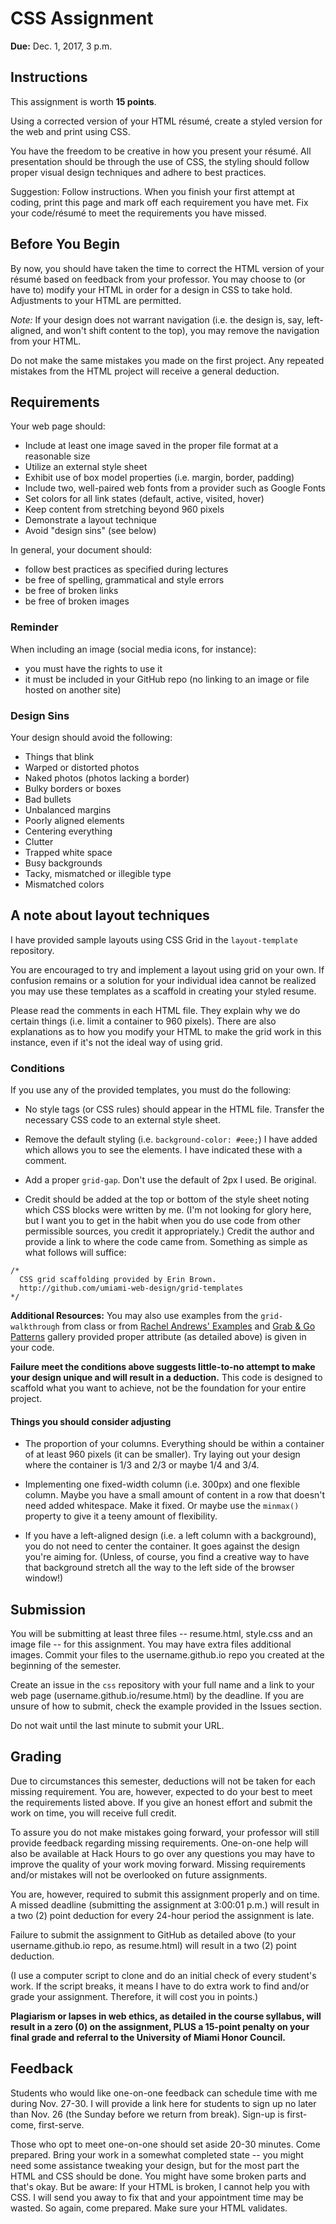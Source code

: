 # CSS Assignment

**Due:** Dec. 1, 2017, 3 p.m.


## Instructions

This assignment is worth **15 points**.

Using a corrected version of your HTML résumé, create a styled version for the web and print using CSS.

You have the freedom to be creative in how you present your résumé. All presentation should be through the use of CSS, the styling should follow proper visual design techniques and adhere to best practices.

Suggestion: Follow instructions. When you finish your first attempt at coding, print this page and mark off each requirement you have met. Fix your code/résumé to meet the requirements you have missed.


## Before You Begin

By now, you should have taken the time to correct the HTML version of your résumé based on feedback from your professor. You may choose to (or have to) modify your HTML in order for a design in CSS to take hold. Adjustments to your HTML are permitted.

*Note:* If your design does not warrant navigation (i.e. the design is, say, left-aligned, and won't shift content to the top), you may remove the navigation from your HTML.

Do not make the same mistakes you made on the first project. Any repeated mistakes from the HTML project will receive a general deduction.


## Requirements

Your web page should:

- Include at least one image saved in the proper file format at a reasonable size
- Utilize an external style sheet
- Exhibit use of box model properties (i.e. margin, border, padding)
-  Include two, well-paired web fonts from a provider such as Google Fonts
- Set colors for all link states (default, active, visited, hover)
- Keep content from stretching beyond 960 pixels
- Demonstrate a layout technique
- Avoid "design sins" (see below)

In general, your document should:

- follow best practices as specified during lectures
- be free of spelling, grammatical and style errors
- be free of broken links
- be free of broken images


### Reminder

When including an image (social media icons, for instance):

- you must have the rights to use it
- it must be included in your GitHub repo (no linking to an image or file hosted on another site)


### Design Sins

Your design should avoid the following:

- Things that blink
- Warped or distorted photos
- Naked photos (photos lacking a border)
- Bulky borders or boxes
- Bad bullets
- Unbalanced margins
- Poorly aligned elements
- Centering everything
- Clutter
- Trapped white space
- Busy backgrounds
- Tacky, mismatched or illegible type
- Mismatched colors


## A note about layout techniques

I have provided sample layouts using CSS Grid in the `layout-template` repository.

You are encouraged to try and implement a layout using grid on your own. If confusion remains or a solution for your individual idea cannot be realized you may use these templates as a scaffold in creating your styled resume.

Please read the comments in each HTML file. They explain why we do certain things (i.e. limit a container to 960 pixels). There are also explanations as to how you modify your HTML to make the grid work in this instance, even if it's not the ideal way of using grid.

### Conditions

If you use any of the provided templates, you must do the following:

- No style tags (or CSS rules) should appear in the HTML file. Transfer the necessary CSS code to an external style sheet.

- Remove the default styling (i.e. `background-color: #eee;`) I have added which allows you to see the elements. I have indicated these with a comment.

- Add a proper `grid-gap`. Don't use the default of 2px I used. Be original.

- Credit should be added at the top or bottom of the style sheet noting which CSS blocks were written by me. (I'm not looking for glory here, but I want you to get in the habit when you do use code from other permissible sources, you credit it appropriately.) Credit the author and provide a link to where the code came from. Something as simple as what follows will suffice:

```
/*
  CSS grid scaffolding provided by Erin Brown.
  http://github.com/umiami-web-design/grid-templates
*/
```

**Additional Resources:** You may also use examples from the `grid-walkthrough` from class or from [Rachel Andrews' Examples](https://gridbyexample.com/examples/) and [Grab & Go Patterns](https://gridbyexample.com/patterns/) gallery provided proper attribute (as detailed above) is given in your code.

**Failure meet the conditions above suggests little-to-no attempt to make your design unique and will result in a deduction.** This code is designed to scaffold what you want to achieve, not be the foundation for your entire project.


#### Things you should consider adjusting

- The proportion of your columns. Everything should be within a container of at least 960 pixels (it can be smaller). Try laying out your design where the container is 1/3 and 2/3 or maybe 1/4 and 3/4.

- Implementing one fixed-width column (i.e. 300px) and one flexible column. Maybe you have a small amount of content in a row that doesn't need added whitespace. Make it fixed. Or maybe use the `minmax()` property to give it a teeny amount of flexibility.

- If you have a left-aligned design (i.e. a left column with a background), you do not need to center the container. It goes against the design you're aiming for. (Unless, of course, you find a creative way to have that background stretch all the way to the left side of the browser window!)


## Submission

You will be submitting at least three files -- resume.html, style.css and an image file -- for this assignment. You may have extra files additional images. Commit your files to the username.github.io repo you created at the beginning of the semester.

Create an issue in the `css` repository with your full name and a link to your web page (username.github.io/resume.html) by the deadline. If you are unsure of how to submit, check the example provided in the Issues section.

Do not wait until the last minute to submit your URL.


## Grading

Due to circumstances this semester, deductions will not be taken for each missing requirement. You are, however, expected to do your best to meet the requirements listed above. If you give an honest effort and submit the work on time, you will receive full credit.

To assure you do not make mistakes going forward, your professor will still provide feedback regarding missing requirements. One-on-one help will also be available at Hack Hours to go over any questions you may have to improve the quality of your work moving forward. Missing requirements and/or mistakes will not be overlooked on future assignments.

You are, however, required to submit this assignment properly and on time. A missed deadline (submitting the assignment at 3:00:01 p.m.) will result in a two (2) point deduction for every 24-hour period the assignment is late.

Failure to submit the assignment to GitHub as detailed above (to your username.github.io repo, as resume.html) will result in a two (2) point deduction.

(I use a computer script to clone and do an initial check of every student's work. If the script breaks, it means I have to do extra work to find and/or grade your assignment. Therefore, it will cost you in points.)

**Plagiarism or lapses in web ethics, as detailed in the course syllabus, will result in a zero (0) on the assignment, PLUS a 15-point penalty on your final grade and referral to the University of Miami Honor Council.**



## Feedback

Students who would like one-on-one feedback can schedule time with me during Nov. 27-30. I will provide a link here for students to sign up no later than Nov. 26 (the Sunday before we return from break). Sign-up is first-come, first-serve.

Those who opt to meet one-on-one should set aside 20-30 minutes. Come prepared. Bring your work in a somewhat completed state -- you might need some assistance tweaking your design, but for the most part the HTML and CSS should be done. You might have some broken parts and that's okay. But be aware: If your HTML is broken, I cannot help you with CSS. I will send you away to fix that and your appointment time may be wasted. So again, come prepared. Make sure your HTML validates.
